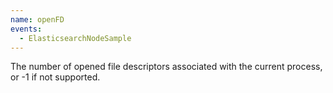 ```yaml
---
name: openFD
events:
  - ElasticsearchNodeSample
---
```


The number of opened file descriptors associated with the current process, or -1 if not supported.